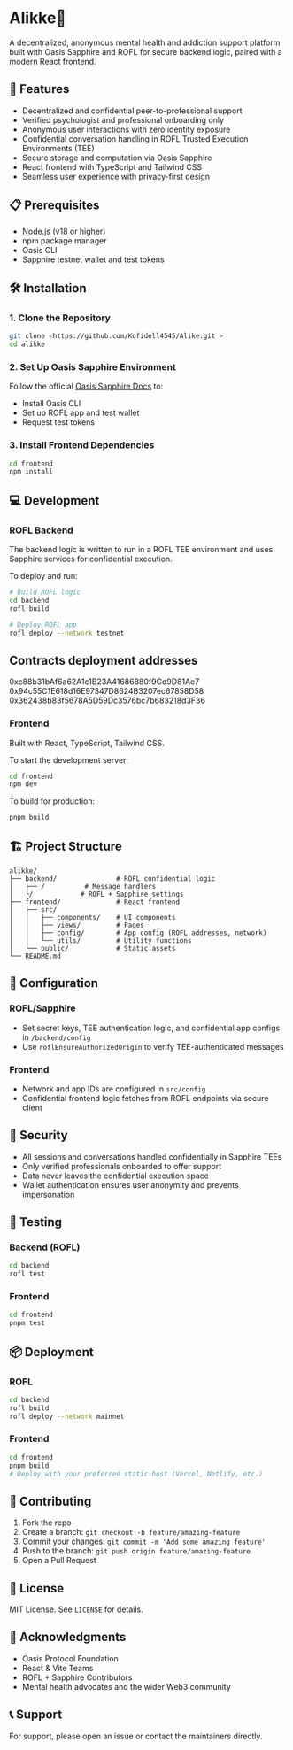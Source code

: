 # Alikke👬

A decentralized, anonymous mental health and addiction support platform built with Oasis Sapphire and ROFL for secure backend logic, paired with a modern React frontend.

## 🚀 Features

* Decentralized and confidential peer-to-professional support
* Verified psychologist and professional onboarding only
* Anonymous user interactions with zero identity exposure
* Confidential conversation handling in ROFL Trusted Execution Environments (TEE)
* Secure storage and computation via Oasis Sapphire
* React frontend with TypeScript and Tailwind CSS
* Seamless user experience with privacy-first design

## 📋 Prerequisites

* Node.js (v18 or higher)
* npm package manager
* Oasis CLI
* Sapphire testnet wallet and test tokens

## 🛠️ Installation

### 1. Clone the Repository

```bash
git clone <https://github.com/Kofidell4545/Alike.git >
cd alikke
```

### 2. Set Up Oasis Sapphire Environment

Follow the official [Oasis Sapphire Docs](https://docs.oasis.io/) to:

* Install Oasis CLI
* Set up ROFL app and test wallet
* Request test tokens

### 3. Install Frontend Dependencies

```bash
cd frontend
npm install
```

## 💻 Development

### ROFL Backend

The backend logic is written to run in a ROFL TEE environment and uses Sapphire services for confidential execution.

To deploy and run:

```bash
# Build ROFL logic
cd backend
rofl build

# Deploy ROFL app
rofl deploy --network testnet

```
## Contracts deployment addresses
0xc88b31bAf6a62A1c1B23A41686880f9Cd9D81Ae7
0x94c55C1E618d16E97347D8624B3207ec67858D58
0x362438b83f5678A5D59Dc3576bc7b683218d3F36



### Frontend

Built with React, TypeScript, Tailwind CSS.

To start the development server:

```bash
cd frontend
npm dev
```

To build for production:

```bash
pnpm build
```

## 🏗️ Project Structure

```
alikke/
├── backend/               # ROFL confidential logic
│   ├── /          # Message handlers
│   └/            # ROFL + Sapphire settings
├── frontend/              # React frontend
│   ├── src/
│   │   ├── components/    # UI components
│   │   ├── views/         # Pages
│   │   ├── config/        # App config (ROFL addresses, network)
│   │   └── utils/         # Utility functions
│   └── public/            # Static assets
└── README.md
```

## 🔧 Configuration

### ROFL/Sapphire

* Set secret keys, TEE authentication logic, and confidential app configs in `/backend/config`
* Use `roflEnsureAuthorizedOrigin` to verify TEE-authenticated messages

### Frontend

* Network and app IDs are configured in `src/config`
* Confidential frontend logic fetches from ROFL endpoints via secure client

## 🔐 Security

* All sessions and conversations handled confidentially in Sapphire TEEs
* Only verified professionals onboarded to offer support
* Data never leaves the confidential execution space
* Wallet authentication ensures user anonymity and prevents impersonation

## 🧪 Testing

### Backend (ROFL)

```bash
cd backend
rofl test
```

### Frontend

```bash
cd frontend
pnpm test
```

## 📦 Deployment

### ROFL

```bash
cd backend
rofl build
rofl deploy --network mainnet
```

### Frontend

```bash
cd frontend
pnpm build
# Deploy with your preferred static host (Vercel, Netlify, etc.)
```

## 🤝 Contributing

1. Fork the repo
2. Create a branch: `git checkout -b feature/amazing-feature`
3. Commit your changes: `git commit -m 'Add some amazing feature'`
4. Push to the branch: `git push origin feature/amazing-feature`
5. Open a Pull Request

## 📄 License

MIT License. See `LICENSE` for details.

## 🙏 Acknowledgments

* Oasis Protocol Foundation
* React & Vite Teams
* ROFL + Sapphire Contributors
* Mental health advocates and the wider Web3 community

## 📞 Support

For support, please open an issue or contact the maintainers directly.
